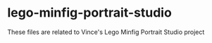 # lego-minfig-portrait-studio
These files are related to Vince's Lego Minfig Portrait Studio project
